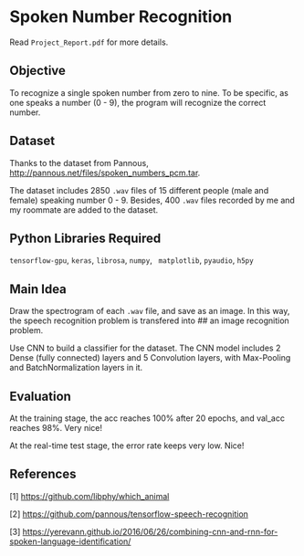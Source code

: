 # Spoken Number Recognition
Read `Project_Report.pdf` for more details.

## Objective
To recognize a single spoken number from zero to nine. To be specific, as one speaks a number (0 - 9), the program will recognize the correct number.

## Dataset
Thanks to the dataset from Pannous, http://pannous.net/files/spoken_numbers_pcm.tar.

The dataset includes 2850 `.wav` files of 15 different people (male and female) speaking number 0 - 9. Besides, 400 `.wav` files recorded by me and my roommate are added to the dataset.

## Python Libraries Required
`tensorflow-gpu`, `keras`, `librosa`, `numpy`, ` matplotlib`, `pyaudio`, `h5py`

## Main Idea
Draw the spectrogram of each `.wav` file, and save as an image. In this way, the speech recognition problem is transfered into ## an image recognition problem.

Use CNN to build a classifier for the dataset. The CNN model includes 2 Dense (fully connected) layers and 5 Convolution layers, with Max-Pooling and BatchNormalization layers in it.

## Evaluation
At the training stage, the acc reaches 100% after 20 epochs, and val_acc reaches 98%. Very nice!

At the real-time test stage, the error rate keeps very low. Nice!

## References
[1] https://github.com/libphy/which_animal

[2] https://github.com/pannous/tensorflow-speech-recognition

[3] https://yerevann.github.io/2016/06/26/combining-cnn-and-rnn-for-spoken-language-identification/
